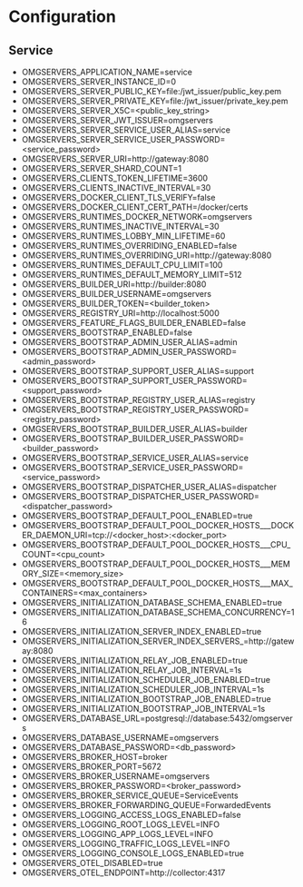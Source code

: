 # Configuration

## Service

- OMGSERVERS_APPLICATION_NAME=service
- OMGSERVERS_SERVER_INSTANCE_ID=0
- OMGSERVERS_SERVER_PUBLIC_KEY=file:/jwt_issuer/public_key.pem
- OMGSERVERS_SERVER_PRIVATE_KEY=file:/jwt_issuer/private_key.pem
- OMGSERVERS_SERVER_X5C=<public_key_string>
- OMGSERVERS_SERVER_JWT_ISSUER=omgservers
- OMGSERVERS_SERVER_SERVICE_USER_ALIAS=service
- OMGSERVERS_SERVER_SERVICE_USER_PASSWORD=<service_password>
- OMGSERVERS_SERVER_URI=http://gateway:8080
- OMGSERVERS_SERVER_SHARD_COUNT=1
- OMGSERVERS_CLIENTS_TOKEN_LIFETIME=3600
- OMGSERVERS_CLIENTS_INACTIVE_INTERVAL=30
- OMGSERVERS_DOCKER_CLIENT_TLS_VERIFY=false
- OMGSERVERS_DOCKER_CLIENT_CERT_PATH=/docker/certs
- OMGSERVERS_RUNTIMES_DOCKER_NETWORK=omgservers
- OMGSERVERS_RUNTIMES_INACTIVE_INTERVAL=30
- OMGSERVERS_RUNTIMES_LOBBY_MIN_LIFETIME=60
- OMGSERVERS_RUNTIMES_OVERRIDING_ENABLED=false
- OMGSERVERS_RUNTIMES_OVERRIDING_URI=http://gateway:8080
- OMGSERVERS_RUNTIMES_DEFAULT_CPU_LIMIT=100
- OMGSERVERS_RUNTIMES_DEFAULT_MEMORY_LIMIT=512
- OMGSERVERS_BUILDER_URI=http://builder:8080
- OMGSERVERS_BUILDER_USERNAME=omgservers
- OMGSERVERS_BUILDER_TOKEN=<builder_token>
- OMGSERVERS_REGISTRY_URI=http://localhost:5000
- OMGSERVERS_FEATURE_FLAGS_BUILDER_ENABLED=false
- OMGSERVERS_BOOTSTRAP_ENABLED=false
- OMGSERVERS_BOOTSTRAP_ADMIN_USER_ALIAS=admin
- OMGSERVERS_BOOTSTRAP_ADMIN_USER_PASSWORD=<admin_password>
- OMGSERVERS_BOOTSTRAP_SUPPORT_USER_ALIAS=support
- OMGSERVERS_BOOTSTRAP_SUPPORT_USER_PASSWORD=<support_password>
- OMGSERVERS_BOOTSTRAP_REGISTRY_USER_ALIAS=registry
- OMGSERVERS_BOOTSTRAP_REGISTRY_USER_PASSWORD=<registry_password>
- OMGSERVERS_BOOTSTRAP_BUILDER_USER_ALIAS=builder
- OMGSERVERS_BOOTSTRAP_BUILDER_USER_PASSWORD=<builder_password>
- OMGSERVERS_BOOTSTRAP_SERVICE_USER_ALIAS=service
- OMGSERVERS_BOOTSTRAP_SERVICE_USER_PASSWORD=<service_password>
- OMGSERVERS_BOOTSTRAP_DISPATCHER_USER_ALIAS=dispatcher
- OMGSERVERS_BOOTSTRAP_DISPATCHER_USER_PASSWORD=<dispatcher_password>
- OMGSERVERS_BOOTSTRAP_DEFAULT_POOL_ENABLED=true
- OMGSERVERS_BOOTSTRAP_DEFAULT_POOL_DOCKER_HOSTS_<index>__DOCKER_DAEMON_URI=tcp://<docker_host>:<docker_port>
- OMGSERVERS_BOOTSTRAP_DEFAULT_POOL_DOCKER_HOSTS_<index>__CPU_COUNT=<cpu_count>
- OMGSERVERS_BOOTSTRAP_DEFAULT_POOL_DOCKER_HOSTS_<index>__MEMORY_SIZE=<memory_size>
- OMGSERVERS_BOOTSTRAP_DEFAULT_POOL_DOCKER_HOSTS_<index>__MAX_CONTAINERS=<max_containers>
- OMGSERVERS_INITIALIZATION_DATABASE_SCHEMA_ENABLED=true
- OMGSERVERS_INITIALIZATION_DATABASE_SCHEMA_CONCURRENCY=16
- OMGSERVERS_INITIALIZATION_SERVER_INDEX_ENABLED=true
- OMGSERVERS_INITIALIZATION_SERVER_INDEX_SERVERS_<index>=http://gateway:8080
- OMGSERVERS_INITIALIZATION_RELAY_JOB_ENABLED=true
- OMGSERVERS_INITIALIZATION_RELAY_JOB_INTERVAL=1s
- OMGSERVERS_INITIALIZATION_SCHEDULER_JOB_ENABLED=true
- OMGSERVERS_INITIALIZATION_SCHEDULER_JOB_INTERVAL=1s
- OMGSERVERS_INITIALIZATION_BOOTSTRAP_JOB_ENABLED=true
- OMGSERVERS_INITIALIZATION_BOOTSTRAP_JOB_INTERVAL=1s
- OMGSERVERS_DATABASE_URL=postgresql://database:5432/omgservers
- OMGSERVERS_DATABASE_USERNAME=omgservers
- OMGSERVERS_DATABASE_PASSWORD=<db_password>
- OMGSERVERS_BROKER_HOST=broker
- OMGSERVERS_BROKER_PORT=5672
- OMGSERVERS_BROKER_USERNAME=omgservers
- OMGSERVERS_BROKER_PASSWORD=<broker_password>
- OMGSERVERS_BROKER_SERVICE_QUEUE=ServiceEvents
- OMGSERVERS_BROKER_FORWARDING_QUEUE=ForwardedEvents
- OMGSERVERS_LOGGING_ACCESS_LOGS_ENABLED=false
- OMGSERVERS_LOGGING_ROOT_LOGS_LEVEL=INFO
- OMGSERVERS_LOGGING_APP_LOGS_LEVEL=INFO
- OMGSERVERS_LOGGING_TRAFFIC_LOGS_LEVEL=INFO
- OMGSERVERS_LOGGING_CONSOLE_LOGS_ENABLED=true
- OMGSERVERS_OTEL_DISABLED=true
- OMGSERVERS_OTEL_ENDPOINT=http://collector:4317
